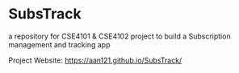 # SubsTrack
a repository for CSE4101 & CSE4102 project to build a Subscription management and tracking app

Project Website:
https://aan121.github.io/SubsTrack/
